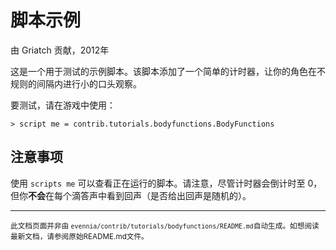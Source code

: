 # 脚本示例

由 Griatch 贡献，2012年

这是一个用于测试的示例脚本。该脚本添加了一个简单的计时器，让你的角色在不规则的间隔内进行小的口头观察。

要测试，请在游戏中使用：

    > script me = contrib.tutorials.bodyfunctions.BodyFunctions

## 注意事项

使用 `scripts me` 可以查看正在运行的脚本。请注意，尽管计时器会倒计时至 0，但你**不会**在每个滴答声中看到回声（是否给出回声是随机的）。


----

<small>此文档页面并非由 `evennia/contrib/tutorials/bodyfunctions/README.md`自动生成。如想阅读最新文档，请参阅原始README.md文件。</small>
